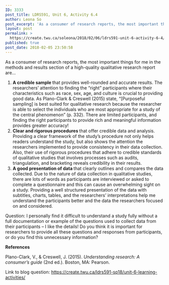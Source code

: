```yaml
---
ID: 3333
post_title: LDRS591, Unit 6, Activity 6.4
author: Leona So
post_excerpt: 'As a consumer of research reports, the most important things for me in the methods and results section of a high-quality qualitative research report are&hellip; A credible sample&nbsp;that provides well-rounded and accurate results. The researchers&rsquo; attention to finding the &ldquo;right&rdquo; participants where their characteristics such as race, sex, age, and culture is crucial to providing &hellip; <p><a href="https://create.twu.ca/soleona/2018/02/06/ldrs591-unit-6-activity-6-4/">Continue reading<span> "LDRS591, Unit 6, Activity 6.4"</span></a></p>'
layout: post
permalink: >
  https://create.twu.ca/soleona/2018/02/06/ldrs591-unit-6-activity-6-4/
published: true
post_date: 2018-02-05 23:50:58
---
```

As a consumer of research reports, the most important things for me in the methods and results section of a high-quality qualitative research report are&#8230;

<ol>
<li><strong>A credible sample </strong>that provides well-rounded and accurate results. The researchers&#8217; attention to finding the &#8220;right&#8221; participants where their characteristics such as race, sex, age, and culture is crucial to providing good data. As Plano-Clark &amp; Creswell (2015) state, &#8220;[Purposeful sampling] is best suited for qualitative research because the researcher is able to select the individuals who are most appropriate for a study of the central phenomenon&#8221; (p. 332). There are limited participants, and finding the right participants to provide rich and meaningful information provides greater accuracy!</li>
<li><strong>Clear and rigorous procedures </strong>that offer credible data and analysis. Providing a clear framework of the study&#8217;s procedure not only helps readers understand the study, but also shows the attention the researchers implemented to provide consistency in their data collection. Also, their use of rigorous procedures that adhere to credible standards of qualitative studies that involves processes such as audits, triangulation, and bracketing reveals credibility in their results.</li>
<li><strong>A good presentation of data </strong>that clearly outlines and compares the data collected. Due to the nature of data collection in qualitative studies, there are lots of words as participants are interviewed or asked to complete a questionnaire and this can cause an overwhelming sight on a study. Providing a well structured presentation of the data with subtitles, charts, tables, and the researchers&#8217; interpretations help me understand the participants better and the data the researchers focused on and considered.</li>
</ol>

Question: I personally find it difficult to understand a study fully without a full documentation or example of the questions used to collect data from their participants &#8211; I like the details! Do you think it is important for researchers to provide all these questions and responses from participants, or do you find this unnecessary information?

<strong>References</strong>

Plano-Clark, V., &amp; Creswell, J. (2015). <em>Understanding research: A consumer’s guide</em> (2nd ed.). Boston, MA: Pearson.

Link to blog question: https://create.twu.ca/ldrs591-sp18/unit-6-learning-activities/